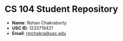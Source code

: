 # CS 104 Student Repository

- **Name**: Rohan Chakraborty
- **USC ID**: 1233719421
- **Email**: rmchakra@usc.edu


